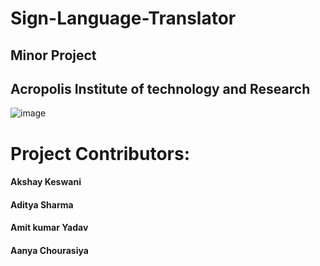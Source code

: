 # Sign-Language-Translator
## Minor Project

## Acropolis Institute of technology and Research

![image](https://user-images.githubusercontent.com/71098450/201107174-b153b585-9505-4912-b612-83d45a592a3c.png)

# Project Contributors:

#### Akshay Keswani

#### Aditya Sharma

#### Amit kumar Yadav

#### Aanya Chourasiya
